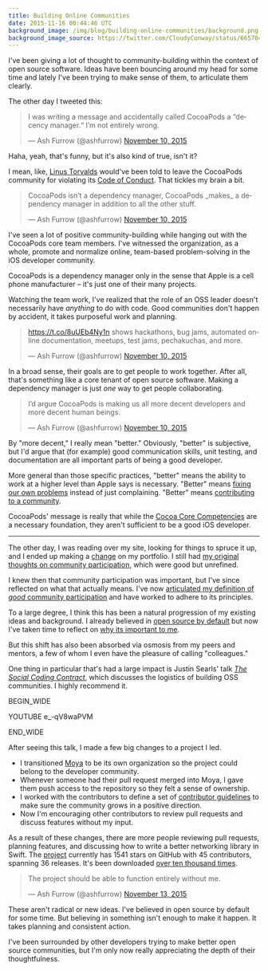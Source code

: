 ```yaml
---
title: Building Online Communities
date: 2015-11-16 00:44:46 UTC
background_image: /img/blog/building-online-communities/background.png
background_image_source: https://twitter.com/CloudyConway/status/665704240350932992
---
```


I've been giving a lot of thought to community-building within the context of open source software. Ideas have been bouncing around my head for some time and lately I've been trying to make sense of them, to articulate them clearly.

<!-- more -->

The other day I tweeted this:

<blockquote class="twitter-tweet" lang="en"><p lang="en" dir="ltr">I was writing a message and accidentally called CocoaPods a “decency manager.“&#10;&#10;I’m not entirely wrong.</p>&mdash; Ash Furrow (@ashfurrow) <a href="https://twitter.com/ashfurrow/status/664180055778660352">November 10, 2015</a></blockquote> 

Haha, yeah, that's funny, but it's also kind of true, isn't it?

I mean, like, [Linus Torvalds](http://arstechnica.com/business/2015/01/linus-torvalds-on-why-he-isnt-nice-i-dont-care-about-you/) would've been told to leave the CocoaPods community for violating its [Code of Conduct](http://cocoapods.org/legal). That tickles my brain a bit.

<blockquote class="twitter-tweet" data-conversation="none" lang="en"><p lang="en" dir="ltr">CocoaPods isn’t a dependency manager, CocoaPods _makes_ a dependency manager in addition to all the other stuff.</p>&mdash; Ash Furrow (@ashfurrow) <a href="https://twitter.com/ashfurrow/status/664180152352509953">November 10, 2015</a></blockquote>

I've seen a lot of positive community-building while hanging out with the CocoaPods core team members. I've witnessed the organization, as a whole, promote and normalize online, team-based problem-solving in the iOS developer community. 

CocoaPods is a dependency manager only in the sense that Apple is a cell phone manufacturer – it's just one of their many projects.

Watching the team work, I've realized that the role of an OSS leader doesn't necessarily have _anything_ to do with code. Good communities don't happen by accident, it takes purposeful work and planning.

<blockquote class="twitter-tweet" data-conversation="none" data-cards="hidden" lang="en"><p lang="en" dir="ltr"><a href="https://t.co/8uUEb4Ny1n">https://t.co/8uUEb4Ny1n</a> shows hackathons, bug jams, automated online documentation, meetups, test jams, pechakuchas, and more.</p>&mdash; Ash Furrow (@ashfurrow) <a href="https://twitter.com/ashfurrow/status/664180241942913025">November 10, 2015</a></blockquote>

In a broad sense, their goals are to get people to work together. After all, that's something like a core tenant of open source software. Making a dependency manager is just _one_ way to get people collaborating.

<blockquote class="twitter-tweet" data-conversation="none" lang="en"><p lang="en" dir="ltr">I’d argue CocoaPods is making us all more decent developers and more decent human beings.</p>&mdash; Ash Furrow (@ashfurrow) <a href="https://twitter.com/ashfurrow/status/664181353374724096">November 10, 2015</a></blockquote> 

By "more decent," I really mean "better." Obviously, "better" is subjective, but I'd argue that (for example) good communication skills, unit testing, and documentation are all important parts of being a good developer.

More general than those specific practices, "better" means the ability to work at a higher level than Apple says is necessary. "Better" means [fixing our own problems](https://github.com/Realm/jazzy) instead of just complaining. "Better" means [contributing to a community](https://github.com/facebook/ios-snapshot-test-case/pull/53).

CocoaPods' message is really that while the [Cocoa Core Competencies](https://developer.apple.com/library/ios/documentation/General/Conceptual/DevPedia-CocoaCore/) are a necessary foundation, they aren't sufficient to be a good iOS developer.

---

The other day, I was reading over my site, looking for things to spruce it up, and I ended up making a [change](https://github.com/ashfurrow/blog/commit/05f4c8af7a3037fe7d555e67a6a3d8e3593ae04e#diff-4fd6f0e1381366f10be0d96003f6fdabL100) on my portfolio. I still had [my original thoughts on community participation](https://github.com/ashfurrow/blog/pull/39), which were good but unrefined.

I knew then that community participation was important, but I've since reflected on what that actually means. I've now [articulated my definition of _good_ community participation](/blog/minswan-for-ios/) and have worked to adhere to its principles.
 
To a large degree, I think this has been a natural progression of my existing ideas and background. I already believed in [open source by default](http://code.dblock.org/2015/02/09/becoming-open-source-by-default.html) but now I've taken time to reflect on [why its important to me](https://www.artsy.net/article/remy-ferber-open-sourcing-company-culture-at-artsy).

But this shift has also been absorbed via osmosis from my peers and mentors, a few of whom I even have the pleasure of calling "colleagues."

One thing in particular that's had a large impact is Justin Searls' talk [_The Social Coding Contract_](https://www.youtube.com/watch?v=e_-qV8waPVM), which discusses the logistics of building OSS communities. I highly recommend it.

BEGIN_WIDE

YOUTUBE e_-qV8waPVM

END_WIDE

After seeing this talk, I made a few big changes to a project I led. 

- I transitioned [Moya](https://github.com/Moya) to be its own organization so the project could belong to the developer community. 
- Whenever someone had their pull request merged into Moya, I gave them push access to the repository so they felt a sense of ownership.
- I worked with the contributors to define a set of [contributor guidelines](https://github.com/Moya/contributors) to make sure the community grows in a positive direction.
- Now I'm encouraging other contributors to review pull requests and discuss features without my input.

As a result of these changes, there are more people reviewing pull requests, planning features, and discussing how to write a better networking library in Swift. The [project](https://github.com/Moya/Moya) currently has 1541 stars on GitHub with 45 contributors, spanning 36 releases. It's been downloaded [over ten thousand times](https://cocoapods.org/pods/Moya).

<blockquote class="twitter-tweet" lang="en"><p lang="en" dir="ltr">The project should be able to function entirely without me.</p>&mdash; Ash Furrow (@ashfurrow) <a href="https://twitter.com/ashfurrow/status/665222377425498112">November 13, 2015</a></blockquote>

These aren't radical or new ideas. I've believed in open source by default for some time. But believing in something isn't enough to make it happen. It takes planning and consistent action.

I've been surrounded by other developers trying to make better open source communities, but I'm only now really appreciating the depth of their thoughtfulness.

<script async src="//platform.twitter.com/widgets.js" charset="utf-8"></script>
